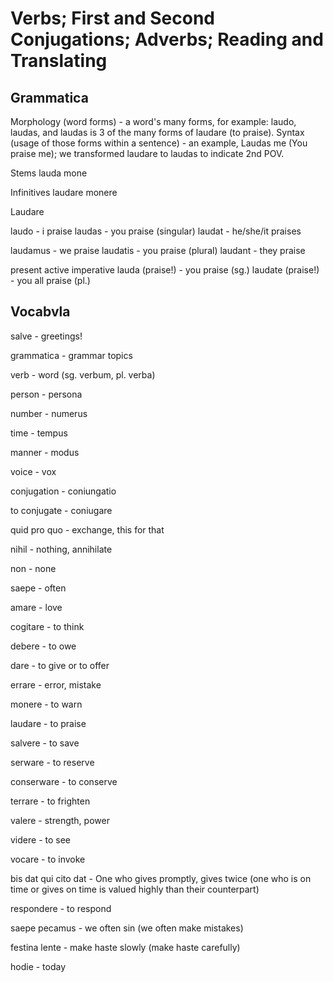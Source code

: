 # Verbs; First and Second Conjugations; Adverbs; Reading and Translating


## Grammatica
Morphology (word forms) - a word's many forms, for example: laudo, laudas, and laudas is 3 of the many forms of laudare (to praise).
Syntax (usage of those forms within a sentence) - an example, Laudas me (You praise me); we transformed laudare to laudas to indicate 2nd POV.

Stems
lauda
mone

Infinitives
laudare
monere

Laudare

laudo - i praise
laudas - you praise (singular)
laudat - he/she/it praises

laudamus - we praise
laudatis - you praise (plural)
laudant - they praise

present active imperative
lauda (praise!) - you praise (sg.)
laudate (praise!) - you all praise (pl.)

## Vocabvla

salve - greetings!

grammatica - grammar topics

verb - word (sg. verbum, pl. verba)

person - persona

number - numerus

time - tempus

manner - modus

voice - vox

conjugation - coniungatio

to conjugate - coniugare

quid pro quo - exchange, this for that

nihil - nothing, annihilate

non - none

saepe - often

amare - love

cogitare - to think

debere - to owe

dare - to give or to offer

errare - error, mistake

monere - to warn

laudare - to praise

salvere - to save

serware - to reserve

conserware - to conserve

terrare - to frighten

valere - strength, power

videre - to see

vocare - to invoke

bis dat qui cito dat - One who gives promptly, gives twice (one who is on time or gives on time is valued highly than their counterpart)

respondere - to respond

saepe pecamus - we often sin (we often make mistakes)

festina lente - make haste slowly (make haste carefully)

hodie - today



